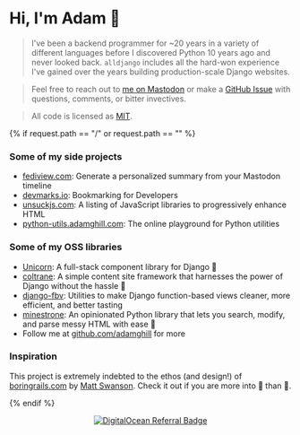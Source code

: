 # Hi, I'm Adam 👋

> I've been a backend programmer for ~20 years in a variety of different languages before I discovered Python 10 years
> ago and never looked back. `alldjango` includes all the hard-won experience I've gained over the years building
> production-scale Django websites.

> Feel free to reach out to [me on Mastodon](https://indieweb.social.com/@adamghill) or make a [GitHub
> Issue](https://github.com/adamghill/alldjango.com/issues) with questions, comments, or bitter
> invectives.

> All code is licensed as [MIT](https://choosealicense.com/licenses/mit/).

{% if request.path == "/" or request.path == "" %}

### Some of my side projects

- [fediview.com](https://fediview.com/): Generate a personalized summary from your Mastodon timeline
- [devmarks.io](https://devmarks.io/): Bookmarking for Developers
- [unsuckjs.com](https://unsuckjs.com/): A listing of JavaScript libraries to progressively enhance HTML
- [python-utils.adamghill.com](https://python-utils.adamghill.com/): The online playground for Python utilities

### Some of my OSS libraries

- [Unicorn](https://www.django-unicorn.com): A full-stack component library for Django 🦄
- [coltrane](https://coltrane.adamghill.com/): A simple content site framework that harnesses the power of Django
  without the hassle 🎵
- [django-fbv](https://django-fbv.adamghill.com/): Utilities to make Django function-based views cleaner, more
  efficient, and better tasting
- [minestrone](https://minestrone.adamghill.com/): An opinionated Python library that lets you search, modify, and
  parse messy HTML with ease 🥫
- Follow me at [github.com/adamghill](https://github.com/adamghill) for more

### Inspiration

This project is extremely indebted to the ethos (and design!) of [boringrails.com](https://boringrails.com) by [Matt
Swanson](https://twitter.com/_swanson). Check it out if you are more into 💎 than 🐍.

{% endif %}

<div style="text-align: center">
    <a
        href="https://www.digitalocean.com/?refcode=617d629f56c0&utm_campaign=Referral_Invite&utm_medium=Referral_Program&utm_source=badge"><img
            src="https://web-platforms.sfo2.digitaloceanspaces.com/WWW/Badge%203.svg"
            alt="DigitalOcean Referral Badge" /></a>
</div>
